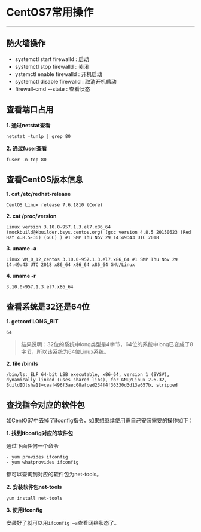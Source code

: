 # CentOS7常用操作

---

## 防火墙操作

- systemctl start firewalld : 启动
- systemctl stop firewalld : 关闭
- ystemctl enable firewalld : 开机启动
- systemctl disable firewalld : 取消开机启动
- firewall-cmd --state : 查看状态

## 查看端口占用

**1. 通过netstat查看**

	netstat -tunlp | grep 80

**2. 通过fuser查看**

	fuser -n tcp 80


## 查看CentOS版本信息

**1. cat /etc/redhat-release**  
```
CentOS Linux release 7.6.1810 (Core)
```

**2. cat /proc/version**  
```
Linux version 3.10.0-957.1.3.el7.x86_64 (mockbuild@kbuilder.bsys.centos.org) (gcc version 4.8.5 20150623 (Red Hat 4.8.5-36) (GCC) ) #1 SMP Thu Nov 29 14:49:43 UTC 2018
```

**3. uname -a**  
```
Linux VM_0_12_centos 3.10.0-957.1.3.el7.x86_64 #1 SMP Thu Nov 29 14:49:43 UTC 2018 x86_64 x86_64 x86_64 GNU/Linux
```

**4. uname -r**  
```
3.10.0-957.1.3.el7.x86_64
```

## 查看系统是32还是64位

**1. getconf LONG_BIT**  
```
64
```
>结果说明：32位的系统中long类型是4字节，64位的系统中long已变成了8字节，所以该系统为64位Linux系统。

**2. file /bin/ls**  
```
/bin/ls: ELF 64-bit LSB executable, x86-64, version 1 (SYSV), dynamically linked (uses shared libs), for GNU/Linux 2.6.32, BuildID[sha1]=ceaf496f3aec08afced234f4f36330d3d13a657b, stripped
```

## 查找指令对应的软件包
如CentOS7中去掉了ifconfig指令，如果想继续使用需自己安装需要的操作如下：  

**1. 找到ifconfig对应的软件包**

通过下面任何一个命令

	- yum provides ifconfig
	- yum whatprovides ifconfig

都可以查询到对应的软件包为net-tools。  

**2. 安装软件包net-tools**

```
yum install net-tools
```

**3. 使用ifconfig**

安装好了就可以用`ifconfig –a`查看网络状态了。
